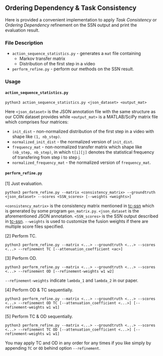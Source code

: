 ## Ordering Dependency & Task Consistency

Here is provided a convenient implementation to apply *Task Consistency* or *Ordering Dependency* refinement on the SSN output and print the evaluation result.

### File Description

* `action_sequence_statistics.py` - generates a `mat` file containing
  - Markov transfer matrix
  - Distribution of the first step in a video
* `perform_refine.py` - perform our methods on the SSN result.

### Usage

#### `action_sequence_statistics.py`

```
python3 action_sequence_statistics.py <json_dataset> <output_mat>
```

Here `<json_dataset>` is the JSON annotation file with the same structure as our COIN dataset provides while `<output_mat>` is a MATLAB/SciPy matrix file which comprises four matrices:

* `init_dist` - non-normalized distribution of the first step in a video with shape like `(1, nb_step)`.
* `normalized_init_dist` - the normalized version of `init_dist`.
* `frequency_mat` - non-normalized transfer matrix which shape like `(nb_step, nb_step)`, in which `t[i][j]` denotes the statistical frequency of transfering from step i to step j.
* `normalized_frequency_mat` - the normalized version of `frequency_mat`.

#### `perform_refine.py`

[1] Just evaluation.

```
python3 perform_refine.py --matrix <consistency_matrix> --groundtruth <json_dataset> --scores <SSN_scores> [--weights <weights>]
```

`<consistency_matrix>` is the consistency matrix mentioned in [tc-ssn](../tc-ssn/README.md) which is generated by some program `gen_matrix.py`. `<json_dataset` is the aforementioned JSON annotation. `<SSN_scores>` is the SSN output described in [tc-ssn](../tc-ssn/README.md). `--weights` is used to customize the fusion weights if there are multiple score files specified.

[2] Perform TC.

```
python3 perform_refine.py --matrix <...> --groundtruth <...> --scores <...> --refinement TC [--attenuation_coefficient <ac>]
```

[3] Perform OD.

```
python3 perform_refine.py --matrix <...> --groundtruth <...> --scores <...> --refinement OD [--refinement-weights w1 w2]
```

`--refinement-weights` indicate `lambda_1` and `lambda_2` in our paper.

[4] Perform OD & TC sequentially.

```
python3 perform_refine.py --matrix <...> --groundtruth <...> --scores <...> --refinement OD TC [--attenuation_coefficient <...>] [--refinement-weights w1 w1]
```

[5] Perform TC & OD sequentially.

```
python3 perform_refine.py --matrix <...> --groundtruth <...> --scores <...> --refinement TC OD [--attenuation_coefficient <...>] [--refinement-weights w1 w1]
```

You may apply TC and OD in any order for any times if you like simply by appending `TC` or `OD` behind option `--refinement`.
